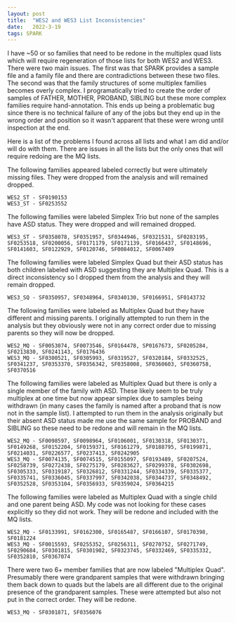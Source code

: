 ```yaml
---
layout: post
title:  "WES2 and WES3 List Inconsistencies"
date:   2022-3-19
tags: SPARK
---
```


I have ~50 or so families that need to be redone in the multiplex quad lists which will require regeneration of those lists for both WES2 and WES3. There were two main issues. The first was that SPARK provides a sample file and a family file and there are contradictions between these two files. The second was that the family structures of some multiplex families becomes overly complex. I programatically tried to create the order of samples of FATHER, MOTHER, PROBAND, SIBLING but these more complex families require hand-annotation. This ends up being a problematic bug since there is no technical failure of any of the jobs but they end up in the wrong order and position so it wasn't apparent that these were wrong until inspection at the end.

Here is a list of the problems I found across all lists and what I am did and/or will do with them. There are issues in all the lists but the only ones that will require redoing are the MQ lists.

The following families appeared labeled correctly but were ultimately missing files. They were dropped from the analysis and will remained dropped.
```
WES2_ST - SF0190153
WES3_ST - SF0253552
```

The following families were labeled Simplex Trio but none of the samples have ASD status. They were dropped and will remained dropped.
```
WES3_ST - SF0358078, SF0351957, SF0344946, SF0321531, SF0283195, SF0253518, SF0200056, SF0171179, SF0171139, SF0166437, SF0148696, SF0141603, SF0122929, SF0120746, SF0084012, SF0067409
```

The following families were labeled Simplex Quad but their ASD status has both children labeled with ASD suggesting they are Multiplex Quad. This is a direct inconsistency so I dropped them from the analysis and they will remain dropped.
```
WES3_SQ - SF0350957, SF0348964, SF0340130, SF0166951, SF0143732
```

The following families were labeled as Multiplex Quad but they have different and missing parents. I originally attempted to run them in the analysis but they obviously were not in any correct order due to missing parents so they will now be dropped.
```
WES2_MQ - SF0053074, SF0073546, SF0164478, SP0167673, SF0205284, SF0213830, SF0241143, SF0176436
WES3_MQ - SF0300521, SF0305993, SF0319527, SF0320184, SF0332525, SF0341237, SF0353370, SF0356342, SF0358008, SF0360603, SF0360758, SF0370516
```

The following families were labeled as Multiplex Quad but there is only a single member of the family with ASD. These likely seem to be truly multiplex at one time but now appear simplex due to samples being withdrawn (in many cases the family is named after a proband that is now not in the sample list). I attempted to run them in the analysis originally but their absent ASD status made me use the same sample for PROBAND and SIBLING so these need to be redone and will remain in the MQ lists.
```
WES2_MQ - SF0098597, SF0098964, SF0106001, SF0130318, SF0130371, SF0149268, SF0152204, SF0159371, SF0161279, SF0188795, SF0199871, SF0214031, SF0226577, SF0237413, SF0242905
WES3_MQ - SF0074135, SF0074515, SF0155097, SF0193489, SF0207524, SF0258739, SF0272438, SF0275179, SF0283627, SF0299378, SF0302698, SF0305333, SF0319187, SF0326812, SF0331244, SF0334339, SF0335377, SF0335741, SF0336045, SF0337997, SF0342038, SF0344737, SF0348492, SF0352528, SF0353104, SF0356933, SF0359024, SF0364215
```

The following families were labeled as Multiplex Quad with a single child and one parent being ASD. My code was not looking for these cases explicitly so they did not work. They will be redone and included with the MQ lists.
```
WES2_MQ - SF0133991, SF0162300, SF0165487, SF0166107, SF0170398, SF0181224
WES3_MQ - SF0015593, SF0255352, SF0256311, SF0270752, SF0271749, SF0290684, SF0301815, SF0301902, SF0323745, SF0332469, SF0335332, SF0352810, SF0367074
```

There were two 6+ member families that are now labeled "Multiplex Quad". Presumably there were grandparent samples that were withdrawn bringing them back down to quads but the labels are all different due to the original presence of the grandparent samples. These were attempted but also not put in the correct order. They will be redone.
```
WES3_MQ - SF0301871, SF0356076
```